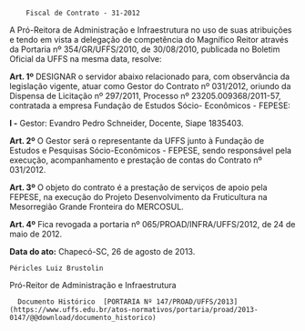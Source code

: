         Fiscal de Contrato - 31-2012  

A Pró-Reitora de Administração e Infraestrutura no uso de suas atribuições e tendo em vista a delegação de competência do Magnífico Reitor através da Portaria nº 354/GR/UFFS/2010, de 30/08/2010, publicada no Boletim Oficial da UFFS na mesma data, resolve:

 **Art. 1º** DESIGNAR o servidor abaixo relacionado para, com observância da legislação vigente, atuar como Gestor do Contrato nº 031/2012, oriundo da Dispensa de Licitação nº 297/2011, Processo nº 23205.009368/2011-57, contratada a empresa Fundação de Estudos Sócio- Econômicos - FEPESE:

 **I -** Gestor: Evandro Pedro Schneider, Docente, Siape 1835403.

 **Art. 2º** O Gestor será o representante da UFFS junto à Fundação de Estudos e Pesquisas Sócio-Econômicos - FEPESE, sendo responsável pela execução, acompanhamento e prestação de contas do Contrato nº 031/2012.

 **Art. 3º** O objeto do contrato é a prestação de serviços de apoio pela FEPESE, na execução do Projeto Desenvolvimento da Fruticultura na Mesorregião Grande Fronteira do MERCOSUL.

 **Art. 4º** Fica revogada a portaria nº 065/PROAD/INFRA/UFFS/2012, de 24 de maio de 2012.

  

   **Data do ato:** Chapecó-SC, 26 de agosto de 2013.   
 

    Péricles Luiz Brustolin   
 Pró-Reitor de Administração e Infraestrutura 

      Documento Histórico  [PORTARIA Nº 147/PROAD/UFFS/2013](https://www.uffs.edu.br/atos-normativos/portaria/proad/2013-0147/@@download/documento_historico)     
      